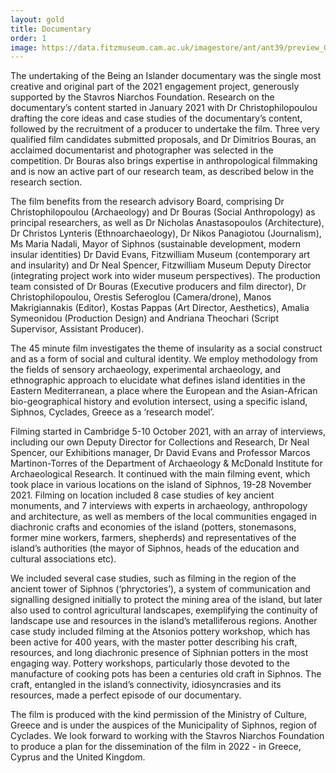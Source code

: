 ```yaml
---
layout: gold
title: Documentary
order: 1
image: https://data.fitzmuseum.cam.ac.uk/imagestore/ant/ant39/preview_GR_19_1917_20_281_29.jpg
---
```


The undertaking of the Being an Islander documentary was the single most creative and original part of the 2021 engagement project, generously supported by the Stavros Niarchos Foundation. Research on the documentary’s content started in January 2021 with Dr Christophilopoulou drafting the core ideas and case studies of the documentary’s content, followed by the recruitment of a producer to undertake the film. Three very qualified film candidates submitted proposals, and Dr Dimitrios Bouras, an acclaimed documentarist and photographer was selected in the competition. Dr Bouras also brings expertise in anthropological filmmaking and is now an active part of our research team, as described below in the research section.

The film benefits from the research advisory Board, comprising Dr Christophilopoulou (Archaeology) and Dr Bouras (Social Anthropology) as principal researchers, as well as Dr Nicholas Anastasopoulos (Architecture), Dr Christos Lynteris (Ethnoarchaeology), Dr Nikos Panagiotou (Journalism), Ms Maria Nadali, Mayor of Siphnos (sustainable development, modern insular identities) 
Dr David Evans, Fitzwilliam Museum (contemporary art and insularity) and Dr Neal Spencer, Fitzwilliam Museum Deputy Director (integrating project work into wider museum perspectives). The production team consisted of Dr Bouras (Executive producers and film director), Dr Christophilopoulou, Orestis Seferoglou (Camera/drone), Manos Makrigiannakis (Editor), Kostas Pappas (Art Director, Aesthetics), Amalia Symeonidou (Production Design) and Andriana Theochari (Script Supervisor, Assistant Producer). 

The 45 minute film investigates the theme of insularity as a social construct and as a form of social and cultural identity. We employ methodology from the fields of sensory archaeology, experimental archaeology, and ethnographic approach to elucidate what defines island identities in the Eastern Mediterranean, a place where the European and the Asian-African bio-geographical history and evolution intersect, using a specific island, Siphnos, Cyclades, Greece as a ‘research model’.

Filming started in Cambridge 5-10 October 2021, with an array of interviews, including our own Deputy Director for Collections and Research, Dr Neal Spencer, our Exhibitions manager, Dr David Evans and Professor Marcos Martinon-Torres of the Department of Archaeology & McDonald Institute for Archaeological Research.  It continued with the main filming event, which took place in various locations on the island of Siphnos, 19-28 November 2021. Filming on location included 8 case studies of key ancient monuments, and 7 interviews with experts in archaeology, anthropology and architecture, as well as members of the local communities engaged in diachronic crafts and economies of the island (potters, stonemasons, former mine workers, farmers, shepherds) and representatives of the island’s authorities (the mayor of Siphnos, heads of the education and cultural associations etc).

We included several case studies, such as filming in the region of the ancient tower of Siphnos (‘phryctories’), a system of communication and signalling designed initially to protect the mining area of the island, but later also used to control agricultural landscapes, exemplifying the continuity of landscape use and resources in the island’s metalliferous regions. Another case study included filming at the Atsonios pottery workshop, which has been active for 400 years, with the master potter describing his craft, resources, and long diachronic presence of Siphnian potters in the most engaging way. Pottery workshops, particularly those devoted to the manufacture of cooking pots has been a centuries old craft in Siphnos. The craft, entangled in the island’s connectivity, idiosyncrasies and its resources, made a perfect episode of our documentary.

The film is produced with the kind permission of the Ministry of Culture, Greece and is under the auspices of the Municipality of Siphnos, region of Cyclades. We look forward to working with the Stavros Niarchos Foundation to produce a plan for the dissemination of the film in 2022 - in Greece, Cyprus and the United Kingdom.

